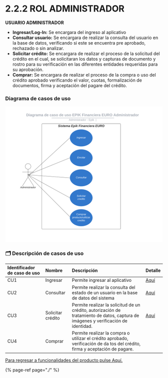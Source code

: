 # 2.2.2 ROL ADMINISTRADOR

**USUARIO ADMINISTRADOR**

* **Ingresar/Log-In:** Se encargara del ingreso al aplicativo
* **Consultar usuario:** Se encargara de realizar la consulta del usuario en la base de datos, verificando si este se encuentra pre aprobado, rechazado o sin analizar.
* **Solicitar crédito:** Se encargara de realizar el proceso de la solicitud del crédito en el cual, se solicitaran los datos y capturas de documento y rostro para su verificación en las diferentes entidades requeridas para su aprobación. 
* **Comprar:** Se encargara de realizar el proceso de la compra o uso del crédito aprobado verificando el valor, cuotas, formalización de documentos, firma y aceptación del pagare del crédito.

### Diagrama de casos de uso

![](../../.gitbook/assets/diagrama-de-caso-de-uso-epik-financiera-euro-administrador.png)

### 🗂 Descripción de casos de uso

| Identificador de caso de uso | Nombre | Descripción | Detalle |
| :--- | :--- | :--- | :--- |
| CU1 | Ingresar | Permite ingresar al aplicativo | [Aquí]() |
| CU2 | Consultar | Permite realizar la consulta del estado de un usuario en la base de datos del sistema | [Aquí]() |
| CU3 | Solicitar crédito | Permite realizar la solicitud de un crédito, autorización de tratamiento de datos, captura de imágenes y verificación de identidad. | [Aquí]() |
| CU4 | Comprar | Permite realizar la compra o utilizar el crédito aprobado, verificación de da tos del crédito, firma y aceptación de pagare. |  |

[Para regresar a funcionalidades del producto pulse Aquí. ](./)

{% page-ref page="./" %}

